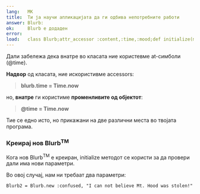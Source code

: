 ```yaml
---
lang:   МК
title:  Ти ја научи апликацијата да ги одбива непотребните работи
answer: Blurb:
ok:     Blurb е додаден
error:  
load:   class Blurb;attr_accessor :content,:time,:mood;def initialize(mood, content="");@time=Time.now;@content=content[0..39];@mood=mood;end;end;blurb1=Blurb.new(:sick,"Today Mount Hood Was Stolen!")
---
```


Дали забележа дека внатре во класата ние користевме at-симболи (@time).

__Надвор__ од класата, ние искористивме accessors:

> __blurb.time = Time.now__

но, __внатре__ ги користиме __променливите од објектот__:

> __@time = Time.now__

Тие се едно исто, но прикажани на две различни места во твојата програма.

### Креирај нов Blurb<sup>TM</sup>
Кога нов Blurb<sup>TM</sup> е креиран, initialize методот се користи за да провери дали има нови параметри.

Во овој случај, нам ни требаат два параметри:

    Blurb2 = Blurb.new :confused, "I can not believe Mt. Hood was stolen!"
